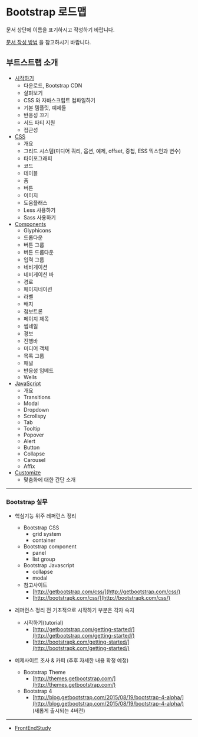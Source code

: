 # Bootstrap 로드맵

문서 상단에 이름을 표기하시고 작성하기 바랍니다.

[문서 작성 방법](문서-작성-방법.md) 을 참고하시기 바랍니다.


## 부트스트랩 소개

- [시작하기](http://getbootstrap.com/getting-started/)
	- 다운로드, Bootstrap CDN
	- 살펴보기
	- CSS 와 자바스크립트 컴파일하기
	- 기본 템플릿, 예제들
	- 반응성 끄기
	- 서드 파티 지원
	- 접근성
- [CSS](http://getbootstrap.com/css/)
	- 개요
	- 그리드 시스템(미디어 쿼리, 옵션, 예제, offset, 중첩, ESS 믹스인과 변수)
	- 타이포그래피
	- 코드
	- 테이블
	- 폼
	- 버튼
	- 이미지
	- 도움플래스
	- Less 사용하기
	- Sass 사용하기
- [Components](http://getbootstrap.com/components/)
	- Glyphicons
	- 드롭다운
	- 버튼 그룹
	- 버튼 드롭다운
	- 입력 그룹
	- 네비게이션
	- 네비게이션 바
	- 경로
	- 페이지네이션
	- 라벨
	- 배지
	- 점보트론
	- 페이지 제목
	- 썸네일
	- 경보
	- 진행바
	- 미디어 객체
	- 목록 그룹
	- 패널
	- 반응성 임베드
	- Wells
- [JavaScript](http://getbootstrap.com/javascript/)
	- 개요
	- Transitions
	- Modal
	- Dropdown
	- Scrollspy
	- Tab
	- Tooltip
	- Popover
	- Alert
	- Button
	- Collapse
	- Carousel
	- Affix
- [Customize](http://getbootstrap.com/customize/)
	- 맞춤화에 대한 간단 소개


----


### Bootstrap 실무

* 핵심기능 위주 레퍼런스 정리
	- Bootstrap CSS
 		- grid system
 		- container
	- Bootstrap component   
    	- panel
    	- list group
	- Bootstrap Javascript
		- collapse
		- modal
	- 참고사이트
		- [http://getbootstrap.com/css/](http://getbootstrap.com/css/)    
	    - [http://bootstrapk.com/css/](http://bootstrapk.com/css/)

* 레퍼런스 정리 전 기초적으로 시작하기 부분은 각자 숙지 
	- 시작하기(tutorial)    
	    - [http://getbootstrap.com/getting-started/](http://getbootstrap.com/getting-started/)
	    - [http://bootstrapk.com/getting-started/](http://bootstrapk.com/getting-started/)

* 예제사이트 조사 & 카피 (추후 자세한 내용 확정 예정)
	- Bootstrap Theme
	    - [http://themes.getbootstrap.com/](http://themes.getbootstrap.com/)
	- Bootstrap 4
	    - [http://blog.getbootstrap.com/2015/08/19/bootstrap-4-alpha/](http://blog.getbootstrap.com/2015/08/19/bootstrap-4-alpha/)    
	    (새롭게 출시되는 4버전)

----


* [FrontEndStudy](../../../../)


